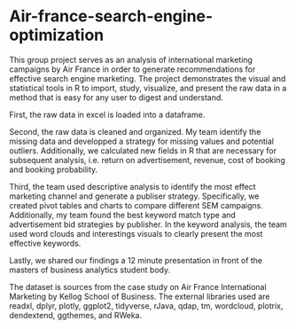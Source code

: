 # Air-france-search-engine-optimization
This group project serves as an analysis of international marketing campaigns by Air France in order to generate recommendations for effective search engine marketing. The project demonstrates the visual and statistical tools in R to import, study, visualize, and present the raw data in a method that is easy for any user to digest and understand.

First, the raw data in excel is loaded into a dataframe.

Second, the raw data is cleaned and organized. My team identify the missing data and developped a strategy for missing values and potential outliers. Additionally, we calculated new fields in R that are necessary for subsequent analysis, i.e. return on advertisement, revenue, cost of booking and booking probability. 

Third, the team used descriptive analysis to identify the most effect marketing channel and generate a publiser strategy. Specifically, we created pivot tables and charts to compare different SEM campaigns. Additionally, my team found the best keyword match type and advertisement bid strategies by publisher. In the keyword analysis, the team used word clouds and interestings visuals to clearly present the most effective keywords. 

Lastly, we shared our findings a 12 minute presentation in front of the masters of business analytics student body.

The dataset is sources from the case study on Air France International Marketing by Kellog School of Business. The external libraries used are readxl, dplyr, plotly, ggplot2, tidyverse, rJava, qdap, tm, wordcloud, plotrix, dendextend, ggthemes, and RWeka. 
